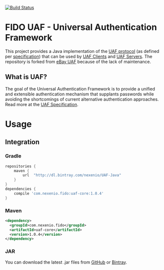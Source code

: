 [![Build Status](https://secure.travis-ci.org/neXenio/UAF.svg?branch=master)](https://travis-ci.org/neXenio/UAF)

# FIDO UAF - Universal Authentication Framework

This project provides a Java implementation of the [UAF protocol][uaf-protocol-overview] (as defined per [specification][uaf-specification-v1.0]) that can be used by [UAF Clients][uaf-client-overview] and [UAF Servers][uaf-server-overview]. The repository is forked from [eBay UAF][ebay-uaf-repo] because of the lack of maintenance.


## What is UAF?

The goal of the Universal Authentication Framework is to provide a unified and extensible authentication mechanism that supplants passwords while avoiding the shortcomings of current alternative authentication approaches. Read more at the [UAF Specification][uaf-specification-v1.0].

# Usage

## Integration

### Gradle
```groovy
repositories {
    maven {
        url  "http://dl.bintray.com/nexenio/UAF-Java"
    }
}
dependencies {
    compile 'com.nexenio.fido:uaf-core:1.0.4'
}
```

### Maven
```xml
<dependency>
  <groupId>com.nexenio.fido</groupId>
  <artifactId>uaf-core</artifactId>
  <version>1.0.4</version>
</dependency>
```

### JAR
You can download the latest .jar files from [GitHub][releases] or [Bintray][bintray].


[releases]: https://github.com/neXenio/UAF/releases
[bintray]: https://bintray.com/nexenio/UAF-Java/

[fido]: https://fidoalliance.org/
[fido-specifications-overview]: https://fidoalliance.org/specifications/overview/
[uaf-architectural-overview]: https://fidoalliance.org/specs/fido-uaf-v1.0-ps-20141208/fido-uaf-overview-v1.0-ps-20141208.html
[uaf-specification-v1.0]: https://fidoalliance.org/specs/fido-uaf-v1.0-ps-20141208/fido-uaf-protocol-v1.0-ps-20141208.html
[uaf-client-overview]: https://fidoalliance.org/specs/fido-uaf-v1.0-ps-20141208/fido-uaf-overview-v1.0-ps-20141208.html#fido-uaf-client
[uaf-server-overview]: https://fidoalliance.org/specs/fido-uaf-v1.0-ps-20141208/fido-uaf-overview-v1.0-ps-20141208.html#fido-uaf-server
[uaf-protocol-overview]: https://fidoalliance.org/specs/fido-uaf-v1.0-ps-20141208/fido-uaf-overview-v1.0-ps-20141208.html#fido-uaf-protocols
[tizen-uaf-guide]: https://developer.tizen.org/development/guides/native-application/personal-data/authentication-and-authorization/fido-universal-authentication-framework
[ebay-uaf-repo]: https://github.com/eBay/UAF